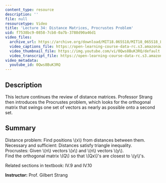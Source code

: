 ```yaml
---
content_type: resource
description: ''
file: null
resourcetype: Video
title: 'Lecture 34: Distance Matrices, Procrustes Problem'
uid: f7538bc9-0858-7cb8-0a7b-3788d90a46d1
video_files:
  archive_url: https://archive.org/download/MIT18.065S18/MIT18_065S18_Lecture34_300k.mp4
  video_captions_file: https://open-learning-course-data-rc.s3.amazonaws.com/18-065-matrix-methods-in-data-analysis-signal-processing-and-machine-learning-spring-2018/ceb465c34fde56faa60aa414799d705c_0Qws8BuK3RQ.vtt
  video_thumbnail_file: https://img.youtube.com/vi/0Qws8BuK3RQ/default.jpg
  video_transcript_file: https://open-learning-course-data-rc.s3.amazonaws.com/18-065-matrix-methods-in-data-analysis-signal-processing-and-machine-learning-spring-2018/f64a99f5de44badf3d0d2f6ee7253213_0Qws8BuK3RQ.pdf
video_metadata:
  youtube_id: 0Qws8BuK3RQ
---
```


Description
-----------

This lecture continues the review of distance matrices. Professor Strang then introduces the Procrustes problem, which looks for the orthogonal matrix that swings one set of vectors as nearly as possible onto a second set.

Summary
-------

Distance problem: Find positions \\(x\\) from distances between them.  
Necessary and sufficient: Distances satisfy triangle inequality.  
Procrustes: Given \\(n\\) vectors \\(x\\) and \\(n\\) vectors \\(y\\).  
Find the orthogonal matrix \\(Q\\) so that \\(Qx\\)'s are closest to \\(y\\)'s.

Related sections in textbook: IV.9 and IV.10

**Instructor:** Prof. Gilbert Strang